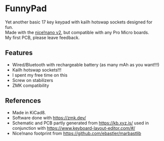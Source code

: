 # FunnyPad
Yet another basic 17 key keypad with kailh hotswap sockets designed for fun.  
Made with the [nice!nano v2](https://nicekeyboards.com/docs/nice-nano/), but compatible with any Pro Micro boards.  
My first PCB, please leave feedback. 


## Features
- Wired/Bluetooth with rechargeable battery (as many mAh as you want!!!)
- Kailh hotswap sockets!!!
- I spent my free time on this
- Screw on stabilizers
- ZMK compatibility






## References
- Made in KiCad8.
- Software done with https://zmk.dev/
- Schematic and PCB partly generated from https://kb.xyz.is/ used in conjunction with https://www.keyboard-layout-editor.com/#/
- Nice!nano footprint from https://github.com/ebastler/marbastlib
